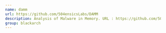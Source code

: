 ```yaml
---
name: damm
url: https://github.com/504ensicsLabs/DAMM
description: Analysis of Malware in Memory. URL : https://github.com/504ensicsLabs/DAMM Groups : blackarch blackarch-malware blackarch-binary blackarch-reversing
group: blackarch
---
```

